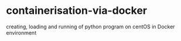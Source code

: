 # containerisation-via-docker
creating, loading and running of python program on centOS in Docker environment
